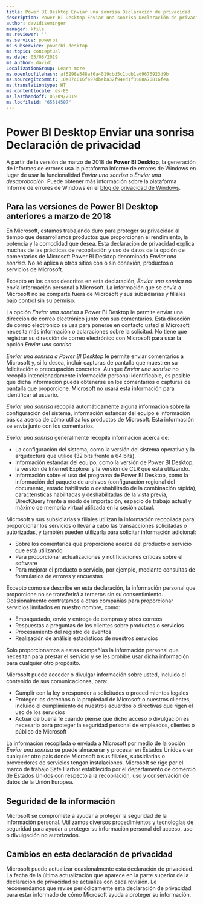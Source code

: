 ```yaml
---
title: Power BI Desktop Enviar una sonrisa Declaración de privacidad
description: Power BI Desktop Enviar una sonrisa Declaración de privacidad
author: davidiseminger
manager: kfile
ms.reviewer: ''
ms.service: powerbi
ms.subservice: powerbi-desktop
ms.topic: conceptual
ms.date: 05/08/2019
ms.author: davidi
LocalizationGroup: Learn more
ms.openlocfilehash: af5298e548af6a4019cbd5c1bcb1ad9676923d9b
ms.sourcegitcommit: 10a87c016f497dbeba32f94ed1f3688a70816fea
ms.translationtype: HT
ms.contentlocale: es-ES
ms.lasthandoff: 05/09/2019
ms.locfileid: "65514507"
---
```

# <a name="power-bi-desktop-send-a-smile-privacy-statement"></a>Power BI Desktop Enviar una sonrisa Declaración de privacidad

A partir de la versión de marzo de 2018 de **Power BI Desktop**, la generación de informes de errores usa la plataforma Informe de errores de Windows en lugar de usar la funcionalidad *Enviar una sonrisa* o *Enviar una desaprobación*. Puede obtener más información sobre la plataforma Informe de errores de Windows en el [blog de privacidad de Windows](https://blogs.windows.com/windowsexperience/2018/01/24/microsoft-introduces-new-privacy-tools-ahead-of-data-privacy-day/). 

## <a name="for-versions-of-power-bi-desktop-prior-to-march-2018"></a>Para las versiones de Power BI Desktop anteriores a marzo de 2018

En Microsoft, estamos trabajando duro para proteger su privacidad al tiempo que desarrollamos productos que proporcionan el rendimiento, la potencia y la comodidad que desea. Esta declaración de privacidad explica muchas de las prácticas de recopilación y uso de datos de la opción de comentarios de Microsoft Power BI Desktop denominada *Enviar una sonrisa*. No se aplica a otros sitios con o sin conexión, productos o servicios de Microsoft.

Excepto en los casos descritos en esta declaración, *Enviar una sonrisa* no envía información personal a Microsoft. La información que se envía a Microsoft no se comparte fuera de Microsoft y sus subsidiarias y filiales bajo control sin su permiso.

La opción *Enviar una sonrisa* a Power BI Desktop le permite enviar una dirección de correo electrónico junto con sus comentarios. Esta dirección de correo electrónico se usa para ponerse en contacto usted si Microsoft necesita más información o aclaraciones sobre la solicitud. No tiene que registrar su dirección de correo electrónico con Microsoft para usar la opción *Enviar una sonrisa*.

*Enviar una sonrisa a Power BI Desktop* le permite enviar comentarios a Microsoft y, si lo desea, incluir capturas de pantalla que muestren su felicitación o preocupación concretos. Aunque *Enviar una sonrisa* no recopila intencionadamente información personal identificable, es posible que dicha información pueda obtenerse en los comentarios o capturas de pantalla que proporcione. Microsoft no usará esta información para identificar al usuario.

*Enviar una sonrisa* recopila automáticamente alguna información sobre la configuración del sistema, información estándar del equipo e información básica acerca de cómo utiliza los productos de Microsoft. Esta información se envía junto con los comentarios.

*Enviar una sonrisa* generalmente recopila información acerca de:

* La configuración del sistema, como la versión del sistema operativo y la arquitectura que utilice (32 bits frente a 64 bits).
* Información estándar del equipo, como la versión de Power BI Desktop, la versión de Internet Explorer y la versión de CLR que está utilizando.
* Información sobre el uso del programa de Power BI Desktop, como la información del paquete de archivos (configuración regional del documento, estado habilitado o deshabilitado de la combinación rápida), características habilitadas y deshabilitadas de la vista previa, DirectQuery frente a modo de importación, espacio de trabajo actual y máximo de memoria virtual utilizada en la sesión actual.

Microsoft y sus subsidiarias y filiales utilizan la información recopilada para proporcionar los servicios o llevar a cabo las transacciones solicitadas o autorizadas, y también pueden utilizarla para solicitar información adicional:

* Sobre los comentarios que proporcione acerca del producto o servicio que está utilizando
* Para proporcionar actualizaciones y notificaciones críticas sobre el software
* Para mejorar el producto o servicio, por ejemplo, mediante consultas de formularios de errores y encuestas

Excepto como se describe en esta declaración, la información personal que proporcione no se transferirá a terceros sin su consentimiento. Ocasionalmente contratamos a otras compañías para proporcionar servicios limitados en nuestro nombre, como:

* Empaquetado, envío y entrega de compras y otros correos
* Respuestas a preguntas de los clientes sobre productos o servicios
* Procesamiento del registro de eventos
* Realización de análisis estadísticos de nuestros servicios

Solo proporcionamos a estas compañías la información personal que necesitan para prestar el servicio y se les prohíbe usar dicha información para cualquier otro propósito.

Microsoft puede acceder o divulgar información sobre usted, incluido el contenido de sus comunicaciones, para:

* Cumplir con la ley o responder a solicitudes o procedimientos legales
* Proteger los derechos o la propiedad de Microsoft o nuestros clientes, incluido el cumplimiento de nuestros acuerdos o directivas que rigen el uso de los servicios
* Actuar de buena fe cuando piense que dicho acceso o divulgación es necesario para proteger la seguridad personal de empleados, clientes o público de Microsoft

La información recopilada o enviada a Microsoft por medio de la opción *Enviar una sonrisa* se puede almacenar y procesar en Estados Unidos o en cualquier otro país donde Microsoft o sus filiales, subsidiarias o proveedores de servicios tengan instalaciones. Microsoft se rige por el marco de trabajo Safe Harbor establecido por el departamento de comercio de Estados Unidos con respecto a la recopilación, uso y conservación de datos de la Unión Europea.

## <a name="security-of-your-information"></a>Seguridad de la información
Microsoft se compromete a ayudar a proteger la seguridad de la información personal. Utilizamos diversos procedimientos y tecnologías de seguridad para ayudar a proteger su información personal del acceso, uso o divulgación no autorizados.

## <a name="changes-to-this-privacy-statement"></a>Cambios en esta declaración de privacidad
Microsoft puede actualizar ocasionalmente esta declaración de privacidad. La fecha de la última actualización que aparece en la parte superior de la declaración de privacidad se actualiza con cada revisión. Le recomendamos que revise periódicamente esta declaración de privacidad para estar informado de cómo Microsoft ayuda a proteger su información.

